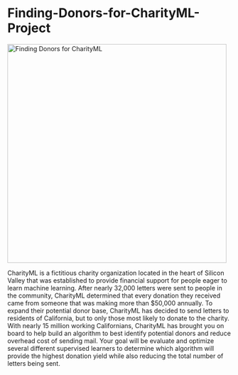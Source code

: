 # Finding-Donors-for-CharityML-Project
<img width="493" alt="Finding Donors for CharityML" src="https://github.com/mamdouh-ali-hamza/Finding-Donors-for-CharityML-Project/assets/92183830/3208c127-d4ff-4bc2-b601-ac9bb9eb17bc">

CharityML is a fictitious charity organization located in the heart of Silicon Valley that was established to provide financial support for people eager to learn machine learning. After nearly 32,000 letters were sent to people in the community, CharityML determined that every donation they received came from someone that was making more than $50,000 annually. To expand their potential donor base, CharityML has decided to send letters to residents of California, but to only those most likely to donate to the charity. With nearly 15 million working Californians, CharityML has brought you on board to help build an algorithm to best identify potential donors and reduce overhead cost of sending mail. Your goal will be evaluate and optimize several different supervised learners to determine which algorithm will provide the highest donation yield while also reducing the total number of letters being sent. 
